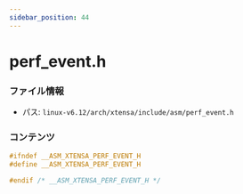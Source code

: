 ```yaml
---
sidebar_position: 44
---
```

# perf_event.h

### ファイル情報

- パス: `linux-v6.12/arch/xtensa/include/asm/perf_event.h`

### コンテンツ

```h
#ifndef __ASM_XTENSA_PERF_EVENT_H
#define __ASM_XTENSA_PERF_EVENT_H

#endif /* __ASM_XTENSA_PERF_EVENT_H */

```
